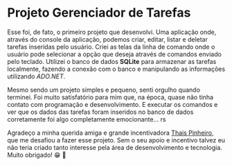 # Projeto Gerenciador de Tarefas

Esse foi, de fato, o primeiro projeto que desenvolvi. Uma aplicação onde, através do console da aplicação, podemos criar, editar, listar e deletar tarefas inseridas pelo usuário. Criei as telas da linha de comando onde o usuário pode selecionar a opção que deseja através de comandos enviado pelo teclado. Utilizei o banco de dados **SQLite** para armazenar as tarefas localmente, fazendo a conexão com o banco e manipulando as informações utilizando *ADO.NET*.

Mesmo sendo um projeto simples e pequeno, senti orgulho quando terminei. Foi muito satisfatório para mim que, na época, quase não tinha contato com programação e desenvolvimento. E executar os comandos e ver que os dados das tarefas foram inseridos no banco de dados corretamente foi algo completamente emocionante... rs

Agradeço a minha querida amiga e grande incentivadora [Thais Pinheiro](https://github.com/ThaisPinheiro), que me desafiou a fazer esse projeto. Sem o seu apoio e incentivo talvez eu não teria criado tanto interesse pela área de desenvolvimento e tecnologia. Muito obrigado! :grin: :black_heart:
